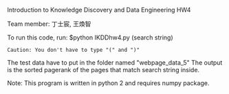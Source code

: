 Introduction to Knowledge Discovery and Data Engineering HW4

Team member: 丁士宸, 王煥智

To run this code, run: $python IKDDhw4.py (search string)

    Caution: You don't have to type "(" and ")" 
The test data have to put in the folder named "webpage_data_5"
The output is the sorted pagerank of the pages that match search string inside.

Note: This program is written in python 2 and requires numpy package.
